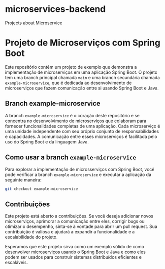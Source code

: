 # microservices-backend
Projects about Microservice
# Projeto de Microserviços com Spring Boot
Este repositório contém um projeto de exemplo que demonstra a implementação de microserviços em uma aplicação Spring Boot. O projeto tem uma branch principal chamada `main` e uma branch secundária chamada `example-microservice`, que é dedicada ao desenvolvimento de microserviços que fazem comunicação entre si usando Spring Boot e Java.

## Branch example-microservice
A branch `example-microservice` é o coração deste repositório e se concentra no desenvolvimento de microserviços que colaboram para fornecer funcionalidades completas de uma aplicação. Cada microserviço é uma unidade independente com seu próprio conjunto de responsabilidades e capacidades. A comunicação entre esses microserviços é facilitada pelo uso do Spring Boot e da linguagem Java.

## Como usar a branch `example-microservice`

Para explorar a implementação de microsserviços com Spring Boot, você pode verificar a branch `example-microservice` e executar a aplicação da seguinte maneira:

```bash
git checkout example-microservice
```

## Contribuições
Este projeto está aberto a contribuições. Se você deseja adicionar novos microserviços, aprimorar a comunicação entre eles, corrigir bugs ou otimizar o desempenho, sinta-se à vontade para abrir um pull request. Sua contribuição é valiosa e ajudará a expandir a funcionalidade e a escalabilidade do projeto.

Esperamos que este projeto sirva como um exemplo sólido de como desenvolver microserviços usando o Spring Boot e Java e como eles podem ser usados para construir sistemas distribuídos eficientes e escaláveis.
